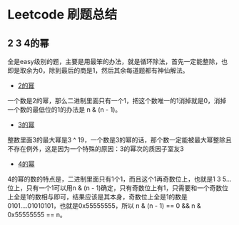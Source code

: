 # Leetcode 刷题总结

## 2 3 4的幂

全是easy级别的题，主要是用最笨的办法，就是循环除法，首先一定能整除，也即是取余为0，除到最后的商是1，然后其余每道题都有神仙解法。

* [2的幂](https://leetcode.com/problems/power-of-two/)

一个数是2的幂，那么二进制里面只有一个1，把这个数唯一的1消掉就是0，消掉一个数的最低位的1的办法是 n & (n - 1)。

* [3的幂](https://leetcode.com/problems/power-of-three/)

整数里面3的最大幂是3 ^ 19，一个数是3的幂的话，那个数一定能被最大幂整除且不存在例外，这是因为一个特殊的原因：3的幂次的质因子室友3

* [4的幂](https://leetcode.com/problems/power-of-four/)

4的幂的数的特点是，二进制里面只有1个1，而且这个1再奇数位上，也就是1 3 5...位上，只有一个1可以用n & (n - 1)确定，只有奇数位上有1，只需要和一个奇数位上全是1的数相与即可，结果应该是其本身，奇数位上全是1的数是0101....01010101，也就是0x55555555，所以 n & (n - 1) == 0 && n & 0x55555555 == n。
